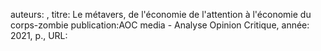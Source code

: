 auteurs: , 
titre: Le métavers, de l'économie de l'attention à l'économie du corps-zombie
publication:AOC media - Analyse Opinion Critique, 
année: 2021, 
p.,
URL: 

